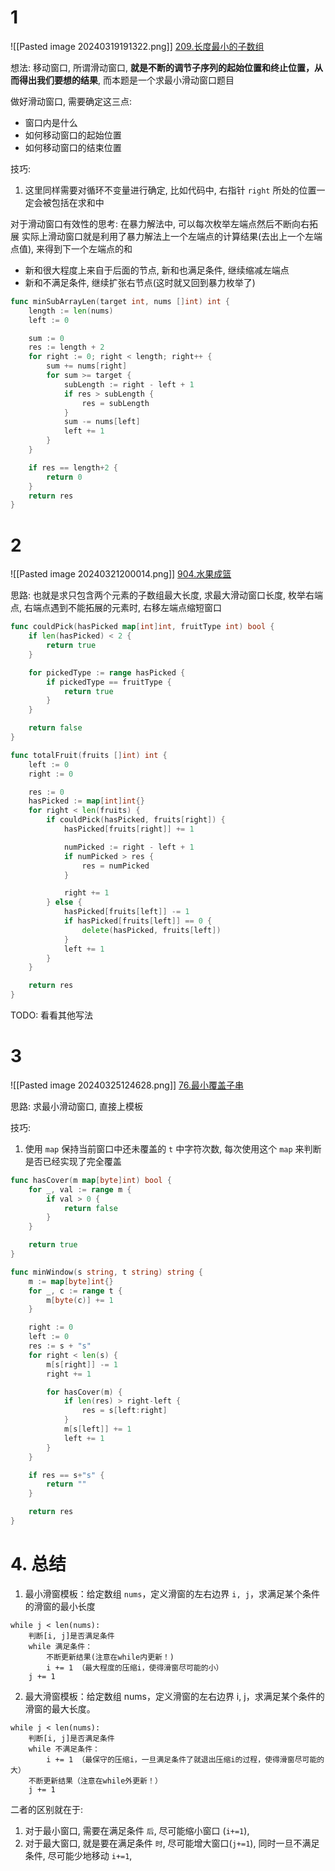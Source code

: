 # 1
![[Pasted image 20240319191322.png]]
[209.长度最小的子数组](https://leetcode.cn/problems/minimum-size-subarray-sum/)


想法: 移动窗口, 所谓滑动窗口, **就是不断的调节子序列的起始位置和终止位置，从而得出我们要想的结果**, 而本题是一个求最小滑动窗口题目

做好滑动窗口, 需要确定这三点:
- 窗口内是什么
- 如何移动窗口的起始位置
- 如何移动窗口的结束位置

技巧:
1. 这里同样需要对循环不变量进行确定, 比如代码中, 右指针 `right` 所处的位置一定会被包括在求和中

对于滑动窗口有效性的思考:
在暴力解法中, 可以每次枚举左端点然后不断向右拓展
实际上滑动窗口就是利用了暴力解法上一个左端点的计算结果(去出上一个左端点值), 
来得到下一个左端点的和
- 新和很大程度上来自于后面的节点, 新和也满足条件, 继续缩减左端点
- 新和不满足条件, 继续扩张右节点(这时就又回到暴力枚举了)


```go
func minSubArrayLen(target int, nums []int) int {
	length := len(nums)
	left := 0

	sum := 0
	res := length + 2
	for right := 0; right < length; right++ {
		sum += nums[right]
		for sum >= target {
			subLength := right - left + 1
            if res > subLength {
				res = subLength
			}
			sum -= nums[left]
			left += 1
		}
	}

	if res == length+2 {
		return 0
	}
	return res
}
```


# 2
![[Pasted image 20240321200014.png]]
[904.水果成篮](https://leetcode.cn/problems/fruit-into-baskets/)


思路: 也就是求只包含两个元素的子数组最大长度, 求最大滑动窗口长度, 枚举右端点, 右端点遇到不能拓展的元素时, 右移左端点缩短窗口


```go
func couldPick(hasPicked map[int]int, fruitType int) bool {
	if len(hasPicked) < 2 {
		return true
	}

	for pickedType := range hasPicked {
		if pickedType == fruitType {
			return true
		}
	}

	return false
}

func totalFruit(fruits []int) int {
	left := 0
	right := 0

	res := 0
	hasPicked := map[int]int{}
	for right < len(fruits) {
		if couldPick(hasPicked, fruits[right]) {
			hasPicked[fruits[right]] += 1

			numPicked := right - left + 1
			if numPicked > res {
				res = numPicked
			}

			right += 1
		} else {
			hasPicked[fruits[left]] -= 1
			if hasPicked[fruits[left]] == 0 {
				delete(hasPicked, fruits[left])
			}
			left += 1
		}
	}

	return res
}
```

TODO: 看看其他写法

# 3
![[Pasted image 20240325124628.png]]
[76.最小覆盖子串](https://leetcode.cn/problems/minimum-window-substring/)

思路: 求最小滑动窗口, 直接上模板

技巧: 
1. 使用 `map` 保持当前窗口中还未覆盖的 `t` 中字符次数, 每次使用这个 `map` 来判断是否已经实现了完全覆盖

```go
func hasCover(m map[byte]int) bool {
	for _, val := range m {
		if val > 0 {
			return false
		}
	}

	return true
}

func minWindow(s string, t string) string {
	m := map[byte]int{}
	for _, c := range t {
		m[byte(c)] += 1
	}

	right := 0
	left := 0
	res := s + "s"
	for right < len(s) {
		m[s[right]] -= 1
		right += 1

		for hasCover(m) {
			if len(res) > right-left {
				res = s[left:right]
			}
			m[s[left]] += 1
			left += 1
		}
	}

	if res == s+"s" {
		return ""
	}

	return res
}
```

# 4. 总结

1. 最小滑窗模板：给定数组 `nums`，定义滑窗的左右边界 `i, j`，求满足某个条件的滑窗的最小长度

```
while j < len(nums):
    判断[i, j]是否满足条件
    while 满足条件：
        不断更新结果(注意在while内更新！)
        i += 1 （最大程度的压缩i，使得滑窗尽可能的小）
    j += 1
```

2. 最大滑窗模板：给定数组 nums，定义滑窗的左右边界 i, j，求满足某个条件的滑窗的最大长度。

```
while j < len(nums):
    判断[i, j]是否满足条件
    while 不满足条件：
        i += 1 （最保守的压缩i，一旦满足条件了就退出压缩i的过程，使得滑窗尽可能的大）
    不断更新结果（注意在while外更新！）
    j += 1
```

二者的区别就在于: 
1. 对于最小窗口, 需要在满足条件 `后`, 尽可能缩小窗口 (`i+=1`), 
2. 对于最大窗口, 就是要在满足条件 `时`, 尽可能增大窗口(`j+=1`), 同时一旦不满足条件, 尽可能少地移动 `i+=1`,